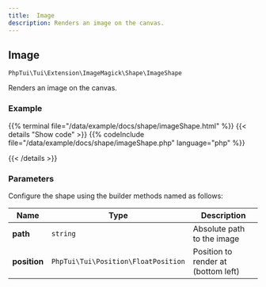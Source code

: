 ```yaml
---
title:  Image 
description: Renders an image on the canvas.
---
```

##  Image 

`PhpTui\Tui\Extension\ImageMagick\Shape\ImageShape`

Renders an image on the canvas.
### Example

{{% terminal file="/data/example/docs/shape/imageShape.html" %}}
{{< details "Show code"  >}}
{{% codeInclude file="/data/example/docs/shape/imageShape.php" language="php" %}}

{{< /details >}}
### Parameters

Configure the shape using the builder methods named as follows:

| Name | Type | Description |
| --- | --- | --- |
| **path** | `string` | Absolute path to the image |
| **position** | `PhpTui\Tui\Position\FloatPosition` | Position to render at (bottom left) |